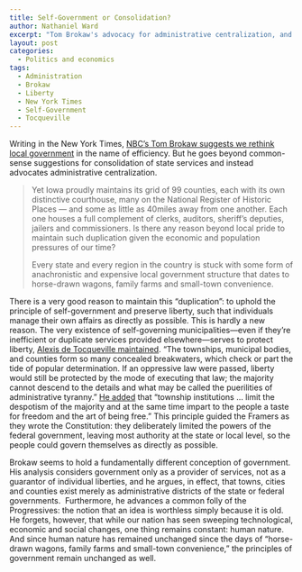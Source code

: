 ```yaml
---
title: Self-Government or Consolidation?
author: Nathaniel Ward
excerpt: "Tom Brokaw's advocacy for administrative centralization, and how this poses a threat to liberty and the principle of self-government."
layout: post
categories:
  - Politics and economics
tags:
  - Administration
  - Brokaw
  - Liberty
  - New York Times
  - Self-Government
  - Tocqueville
---
```

Writing in the New York Times, [NBC’s Tom Brokaw suggests we rethink local government][1] in the name of efficiency. But he goes beyond common-sense suggestions for consolidation of state services and instead advocates administrative centralization.

> Yet Iowa proudly maintains its grid of 99 counties, each with its own distinctive courthouse, many on the National Register of Historic Places — and some as little as 40miles away from one another. Each one houses a full complement of clerks, auditors, sheriff’s deputies, jailers and commissioners. Is there any reason beyond local pride to maintain such duplication given the economic and population pressures of our time?
> 
> Every state and every region in the country is stuck with some form of anachronistic and expensive local government structure that dates to horse-drawn wagons, family farms and small-town convenience.

There is a very good reason to maintain this “duplication”: to uphold the principle of self-government and preserve liberty, such that individuals manage their own affairs as directly as possible. This is hardly a new reason. The very existence of self-governing municipalities—even if they’re inefficient or duplicate services provided elsewhere—serves to protect liberty, [Alexis de Tocqueville maintained][2]. “The townships, municipal bodies, and counties form so many concealed breakwaters, which check or part the tide of popular determination. If an oppressive law were passed, liberty would still be protected by the mode of executing that law; the majority cannot descend to the details and what may be called the puerilities of administrative tyranny.” [He added][3] that “township institutions … limit the despotism of the majority and at the same time impart to the people a taste for freedom and the art of being free.” This principle guided the Framers as they wrote the Constitution: they deliberately limited the powers of the federal government, leaving most authority at the state or local level, so the people could govern themselves as directly as possible.

Brokaw seems to hold a fundamentally different conception of government. His analysis considers government only as a provider of services, not as a guarantor of individual liberties, and he argues, in effect, that towns, cities and counties exist merely as administrative districts of the state or federal governments.  Furthermore, he advances a common folly of the Progressives: the notion that an idea is worthless simply because it is old. He forgets, however, that while our nation has seen sweeping technological, economic and social changes, one thing remains constant: human nature. And since human nature has remained unchanged since the days of “horse-drawn wagons, family farms and small-town convenience,” the principles of government remain unchanged as well.

 [1]: http://www.nytimes.com/2009/04/20/opinion/20brokaw.html
 [2]: http://xroads.virginia.edu/~HYPER/DETOC/1_ch16.htm
 [3]: http://xroads.virginia.edu/~HYPER/DETOC/1_ch17.htm